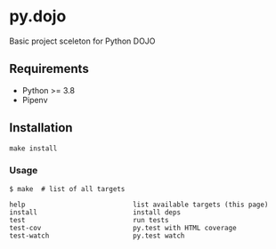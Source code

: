 # py.dojo

Basic project sceleton for Python DOJO

## Requirements
* Python >= 3.8
* Pipenv

## Installation

```shell
make install
```

### Usage

```shell
$ make  # list of all targets

help                           list available targets (this page)
install                        install deps
test                           run tests
test-cov                       py.test with HTML coverage
test-watch                     py.test watch
```
